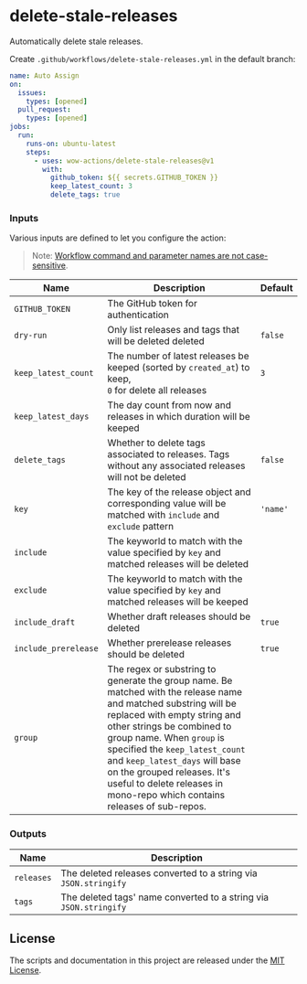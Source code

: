 # delete-stale-releases

Automatically delete stale releases.

Create `.github/workflows/delete-stale-releases.yml` in the default branch:

```yaml
name: Auto Assign
on:
  issues:
    types: [opened]
  pull_request:
    types: [opened]
jobs:
  run:
    runs-on: ubuntu-latest
    steps:
      - uses: wow-actions/delete-stale-releases@v1
        with:
          github_token: ${{ secrets.GITHUB_TOKEN }}
          keep_latest_count: 3
          delete_tags: true
```

### Inputs

Various inputs are defined to let you configure the action:

> Note: [Workflow command and parameter names are not case-sensitive](https://docs.github.com/en/free-pro-team@latest/actions/reference/workflow-commands-for-github-actions#about-workflow-commands).

| Name                 | Description                                                                                                                                                                                                                                                                                                                                                                             | Default  |
|----------------------|-----------------------------------------------------------------------------------------------------------------------------------------------------------------------------------------------------------------------------------------------------------------------------------------------------------------------------------------------------------------------------------------|----------|
| `GITHUB_TOKEN`       | The GitHub token for authentication                                                                                                                                                                                                                                                                                                                                                     |          |
| `dry-run`            | Only list releases and tags that will be deleted deleted                                                                                                                                                                                                                                                                                                                                | `false`  |
| `keep_latest_count`  | The number of latest releases be keeped (sorted by `created_at`) to keep, <br>`0` for delete all releases                                                                                                                                                                                                                                                                               | `3`      |
| `keep_latest_days`   | The day count from now and releases in which duration will be keeped                                                                                                                                                                                                                                                                                                                    |          |
| `delete_tags`        | Whether to delete tags associated to releases. Tags without any associated releases will not be deleted                                                                                                                                                                                                                                                                                 | `false`  |
| `key`                | The key of the release object and corresponding value will be matched with `include` and `exclude` pattern                                                                                                                                                                                                                                                                              | `'name'` |
| `include`            | The keyworld to match with the value specified by `key` and matched releases will be deleted                                                                                                                                                                                                                                                                                            |          |
| `exclude`            | The keyworld to match with the value specified by `key` and matched releases will be keeped                                                                                                                                                                                                                                                                                             |          |
| `include_draft`      | Whether draft releases should be deleted                                                                                                                                                                                                                                                                                                                                                | `true`   |
| `include_prerelease` | Whether prerelease releases should be deleted                                                                                                                                                                                                                                                                                                                                           | `true`   |
| `group`              | The regex or substring to generate the group name. Be matched with the release name and matched substring will be replaced with empty string and other strings be combined to group name. When `group` is specified the `keep_latest_count` and `keep_latest_days` will base on the grouped releases. It's useful to delete releases in mono-repo which contains releases of sub-repos. |          |

### Outputs

| Name       | Description                                                       |
|------------|-------------------------------------------------------------------|
| `releases` | The deleted releases converted to a string via `JSON.stringify`   |
| `tags`     | The deleted tags' name converted to a string via `JSON.stringify` |

## License

The scripts and documentation in this project are released under the [MIT License](LICENSE).
